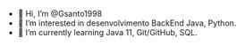 - 👋 Hi, I’m @Gsanto1998
- 👀 I’m interested in  desenvolvimento BackEnd Java, Python.
- 🌱 I’m currently learning  Java 11,  Git/GitHub, SQL.

<!---
Gsanto1998/Gsanto1998 is a ✨ special ✨ repository because its `README.md` (this file) appears on your GitHub profile.
You can click the Preview link to take a look at your changes.
--->
